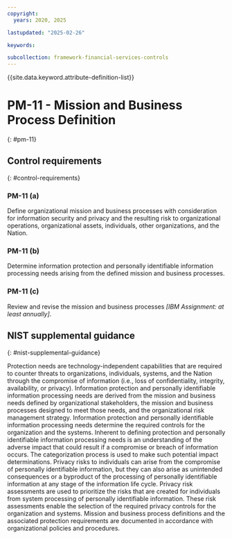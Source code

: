 ```yaml
---
copyright:
  years: 2020, 2025

lastupdated: "2025-02-26"

keywords:

subcollection: framework-financial-services-controls
---
```


{{site.data.keyword.attribute-definition-list}}

# PM-11 - Mission and Business Process Definition
{: #pm-11}

## Control requirements
{: #control-requirements}



### PM-11 (a)


Define organizational mission and business processes with consideration for information security and privacy and the resulting risk to organizational operations, organizational assets, individuals, other organizations, and the Nation.


### PM-11 (b)


Determine information protection and personally identifiable information processing needs arising from the defined mission and business processes.


### PM-11 (c)


Review and revise the mission and business processes _[IBM Assignment: at least annually]_.












## NIST supplemental guidance
{: #nist-supplemental-guidance}

Protection needs are technology-independent capabilities that are required to counter threats to organizations, individuals, systems, and the Nation through the compromise of information (i.e., loss of confidentiality, integrity, availability, or privacy). Information protection and personally identifiable information processing needs are derived from the mission and business needs defined by organizational stakeholders, the mission and business processes designed to meet those needs, and the organizational risk management strategy. Information protection and personally identifiable information processing needs determine the required controls for the organization and the systems. Inherent to defining protection and personally identifiable information processing needs is an understanding of the adverse impact that could result if a compromise or breach of information occurs. The categorization process is used to make such potential impact determinations. Privacy risks to individuals can arise from the compromise of personally identifiable information, but they can also arise as unintended consequences or a byproduct of the processing of personally identifiable information at any stage of the information life cycle. Privacy risk assessments are used to prioritize the risks that are created for individuals from system processing of personally identifiable information. These risk assessments enable the selection of the required privacy controls for the organization and systems. Mission and business process definitions and the associated protection requirements are documented in accordance with organizational policies and procedures.
